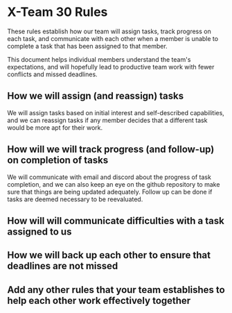 # X-Team 30 Rules

These rules establish how our team will assign tasks,
track progress on each task, and communicate with each other 
when a member is unable to complete a task that has been assigned to that member.

This document helps individual members understand the team's expectations,
and will hopefully lead to productive team work with fewer conflicts
and missed deadlines.

## How we will assign (and reassign) tasks
We will assign tasks based on initial interest and self-described capabilities, and we can 
reassign tasks if any member decides that a different task would be more apt for their work.


## How will we will track progress (and follow-up) on completion of tasks
We will communicate with email and discord about the progress of task completion, and we 
can also keep an eye on the github repository to make sure that things are being updated 
adequately. Follow up can be done if tasks are deemed necessary to be reevaluated. 


## How will will communicate difficulties with a task assigned to us



## How we will back up each other to ensure that deadlines are not missed



## Add any other rules that your team establishes to help each other work effectively together



